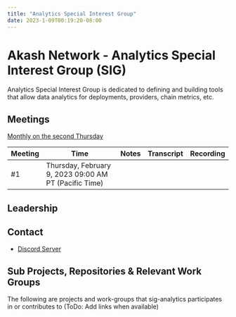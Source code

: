 ```yaml
---
title: "Analytics Special Interest Group"
date: 2023-1-09T00:19:20-08:00
---
```


# Akash Network - Analytics Special Interest Group (SIG)

Analytics Special Interest Group is dedicated to defining and building tools that allow data analytics for deployments, providers, chain metrics, etc.


## Meetings

[Monthly on the second Thursday](https://calendar.google.com/calendar/u/0?cid=Y18yNWU1ZTM3NDhlNGM0YWI3YTU1ZjQxZmJjNWViZWJjYzBhMDNiNDBmYjAyODc4NWYxNDE1OWJmYWViZWExMmUyQGdyb3VwLmNhbGVuZGFyLmdvb2dsZS5jb20)



| Meeting | Time | Notes | Transcript | Recording
| --- | --- | --- | --- | --- |
| #1 | Thursday, February 9, 2023 09:00 AM PT (Pacific Time) |  |  | 



## Leadership




## Contact

- [Discord Server](https://discord.com/channels/747885925232672829/1062751220411945000/1071135748432068638)


## Sub Projects, Repositories & Relevant Work Groups

The following are projects and work-groups that sig-analytics participates in or contributes to (ToDo: Add links when available)

